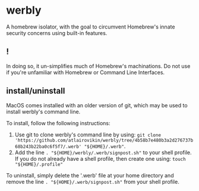 # werbly
A homebrew isolator, with the goal to circumvent Homebrew's innate security concerns using built-in features.

## !
In doing so, it un-simplifies much of Homebrew's machinations. Do not use if you're unfamiliar with Homebrew or Command Line Interfaces.


## install/uninstall
MacOS comes installed with an older version of git, which may be used to install werbly's command line.

To install, follow the following instructions:
1. Use git to clone werbly's command line by using:
   `git clone 'https://github.com/atlairovikin/werbly/tree/4b58b7e480b3a2d276737b68b243b22ba0c6f5f7/.werb' "${HOME}/.werb"`.
3. Add the line
   `. "${HOME}/werbly/.werb/signpost.sh"`
   to your shell profile. If you do not already have a shell profile, then create one using:
   `touch "${HOME}/.profile"`

To uninstall, simply delete the '.werb' file at your home directory and remove the line `. "${HOME}/.werb/signpost.sh"` from your shell profile.
